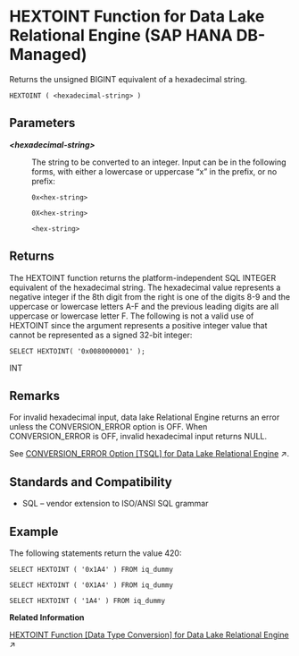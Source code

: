 <!-- loio79e066782ff645e8b6014d4f4d1e0d9e -->

# HEXTOINT Function for Data Lake Relational Engine \(SAP HANA DB-Managed\)

Returns the unsigned BIGINT equivalent of a hexadecimal string.



```
HEXTOINT ( <hexadecimal-string> )
```



<a name="loio79e066782ff645e8b6014d4f4d1e0d9e__section_irj_fpg_trb"/>

## Parameters


<dl>
<dt><b>

*<hexadecimal-string\>*

</b></dt>
<dd>

The string to be converted to an integer. Input can be in the following forms, with either a lowercase or uppercase “x” in the prefix, or no prefix:

```
0x<hex-string>
```

```
0X<hex-string>
```

```
<hex-string>
```



</dd>
</dl>



<a name="loio79e066782ff645e8b6014d4f4d1e0d9e__section_l4x_fpg_trb"/>

## Returns

The HEXTOINT function returns the platform-independent SQL INTEGER equivalent of the hexadecimal string. The hexadecimal value represents a negative integer if the 8th digit from the right is one of the digits 8-9 and the uppercase or lowercase letters A-F and the previous leading digits are all uppercase or lowercase letter F. The following is not a valid use of HEXTOINT since the argument represents a positive integer value that cannot be represented as a signed 32-bit integer:

```
SELECT HEXTOINT( '0x0080000001' );
```

INT



<a name="loio79e066782ff645e8b6014d4f4d1e0d9e__section_lbw_gpg_trb"/>

## Remarks

For invalid hexadecimal input, data lake Relational Engine returns an error unless the CONVERSION\_ERROR option is OFF. When CONVERSION\_ERROR is OFF, invalid hexadecimal input returns NULL.

See [CONVERSION_ERROR Option [TSQL] for Data Lake Relational Engine](https://help.sap.com/viewer/19b3964099384f178ad08f2d348232a9/2023_1_QRC/en-US/a63018a284f210159f458fb9eec74501.html "Controls reporting of data type conversion failures on fetching information from the database.") :arrow_upper_right:.



<a name="loio79e066782ff645e8b6014d4f4d1e0d9e__section_u1j_hpg_trb"/>

## Standards and Compatibility

-   SQL – vendor extension to ISO/ANSI SQL grammar



<a name="loio79e066782ff645e8b6014d4f4d1e0d9e__section_qww_hpg_trb"/>

## Example

The following statements return the value 420:

```
SELECT HEXTOINT ( '0x1A4' ) FROM iq_dummy
```

```
SELECT HEXTOINT ( '0X1A4' ) FROM iq_dummy
```

```
SELECT HEXTOINT ( '1A4' ) FROM iq_dummy
```

**Related Information**  


[HEXTOINT Function [Data Type Conversion] for Data Lake Relational Engine](https://help.sap.com/viewer/19b3964099384f178ad08f2d348232a9/2023_1_QRC/en-US/a555d0f984f210158262871887ce5bc9.html "Returns the unsigned BIGINT equivalent of a hexadecimal string.") :arrow_upper_right:

